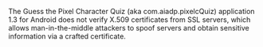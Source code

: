 The Guess the Pixel Character Quiz (aka com.aiadp.pixelcQuiz) application 1.3 for Android does not verify X.509 certificates from SSL servers, which allows man-in-the-middle attackers to spoof servers and obtain sensitive information via a crafted certificate.